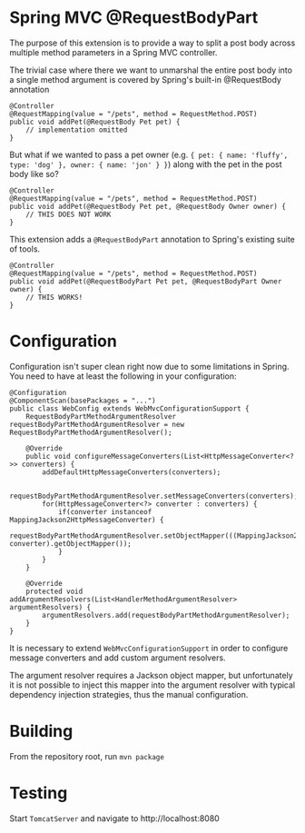 Spring MVC @RequestBodyPart
==========================

The purpose of this extension is to provide a way to split a post body across multiple method parameters in a Spring MVC controller.

The trivial case where there we want to unmarshal the entire post body into a single method argument is covered by Spring's built-in @RequestBody annotation

	@Controller
	@RequestMapping(value = "/pets", method = RequestMethod.POST)
	public void addPet(@RequestBody Pet pet) {
		// implementation omitted
	}
	
But what if we wanted to pass a pet owner (e.g. `{ pet: { name: 'fluffy', type: 'dog' }, owner: { name: 'jon' } }`) along with the pet in the post body like so?
	
	@Controller
	@RequestMapping(value = "/pets", method = RequestMethod.POST)
	public void addPet(@RequestBody Pet pet, @RequestBody Owner owner) {
		// THIS DOES NOT WORK
	}
	
This extension adds a `@RequestBodyPart` annotation to Spring's existing suite of tools.

	@Controller
	@RequestMapping(value = "/pets", method = RequestMethod.POST)
	public void addPet(@RequestBodyPart Pet pet, @RequestBodyPart Owner owner) {
		// THIS WORKS!
	}
	
Configuration
==========================

Configuration isn't super clean right now due to some limitations in Spring.  You need to have at least the following in your configuration:

	@Configuration
	@ComponentScan(basePackages = "...")
	public class WebConfig extends WebMvcConfigurationSupport {
		RequestBodyPartMethodArgumentResolver requestBodyPartMethodArgumentResolver = new RequestBodyPartMethodArgumentResolver();
		
		@Override
		public void configureMessageConverters(List<HttpMessageConverter<?>> converters) {
			addDefaultHttpMessageConverters(converters);
			
			requestBodyPartMethodArgumentResolver.setMessageConverters(converters);
			for(HttpMessageConverter<?> converter : converters) {
				if(converter instanceof MappingJackson2HttpMessageConverter) {
					requestBodyPartMethodArgumentResolver.setObjectMapper(((MappingJackson2HttpMessageConverter) converter).getObjectMapper());
				}
			}
		}
		
		@Override
		protected void addArgumentResolvers(List<HandlerMethodArgumentResolver> argumentResolvers) {
			argumentResolvers.add(requestBodyPartMethodArgumentResolver);
		}
	}

It is necessary to extend `WebMvcConfigurationSupport` in order to configure message converters and add custom argument resolvers.

The argument resolver requires a Jackson object mapper, but unfortunately it is not possible to inject this mapper into the argument resolver with typical dependency injection strategies, thus the manual configuration.

Building
==========================
From the repository root, run `mvn package`

Testing
==========================
Start `TomcatServer` and navigate to http://localhost:8080